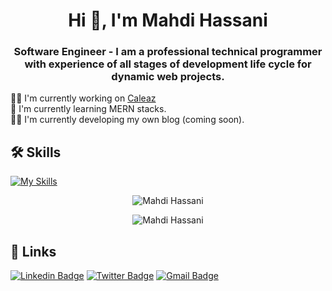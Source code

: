 <h1 align="center">Hi 👋, I'm Mahdi Hassani</h1>
<h3 align="center">
Software Engineer - I am a professional technical programmer with experience of all stages of development life cycle for dynamic web projects.
</h3>

👩‍💻 I'm currently working on <a href="https://caleaz.com/">Caleaz</a><br>
🧠 I'm currently learning MERN stacks.<br>
🦸‍♀️ I'm currently developing my own blog (coming soon).<br>

## 🛠 Skills

<p align="left">

[![My Skills](https://skillicons.dev/icons?i=react,nextjs,redux,mongodb,mysql,sequelize,nodejs,express,wordpress,laravel,php,html,css,js,bootstrap)](https://skillicons.dev)
  
</p>

<p align="center">
  <img src="https://github-readme-stats.vercel.app/api/top-langs?username=mahdihassani12&show_icons=true&locale=en&layout=compact&theme=dark" alt="Mahdi Hassani" />
</p>
  
<p align="center">
<img src="https://github-readme-stats.vercel.app/api?username=mahdihassani12&count_private=true&show_icons=true&locale=en&theme=dark" alt="Mahdi Hassani" />
</p>

## 🔗 Links

<p align="center">
  
[![Linkedin Badge](https://img.shields.io/badge/-LinkedIn-0e76a8?style=flat-square&logo=Linkedin&logoColor=white)](https://www.linkedin.com/in/mim-hassani/)
[![Twitter Badge](https://img.shields.io/badge/-Facebook-00acee?style=flat-square&logo=Facebook&logoColor=white)](https://www.facebook.com/mahdi.hassany.58/)
[![Gmail Badge](https://img.shields.io/badge/-Gmail-e4405f?style=flat-square&logo=gmail&logoColor=white)](mailto:hassanim430@gmail.com)

</p>
